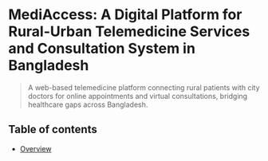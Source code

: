 # MediAccess: A Digital Platform for Rural-Urban Telemedicine Services and Consultation System in Bangladesh

> A web-based telemedicine platform connecting rural patients with city doctors for online appointments and virtual consultations, bridging healthcare gaps across Bangladesh.

## Table of contents

- [Overview](docs/overview.md)

